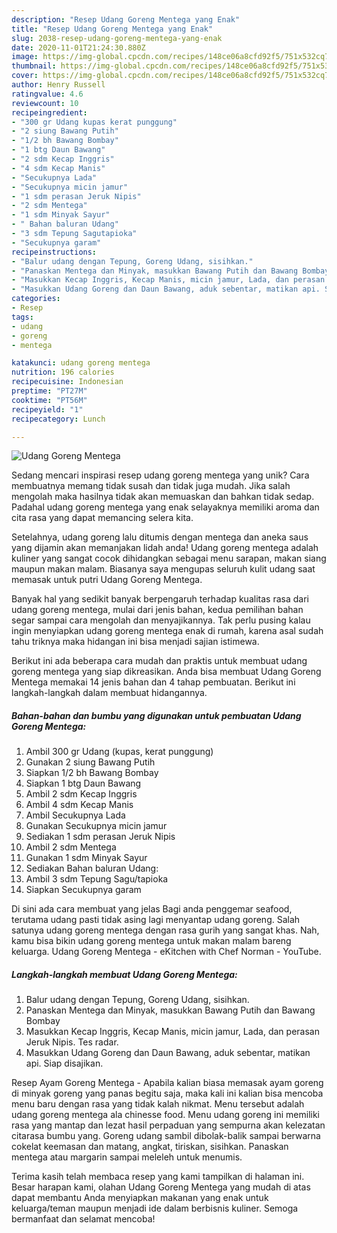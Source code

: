 ```yaml
---
description: "Resep Udang Goreng Mentega yang Enak"
title: "Resep Udang Goreng Mentega yang Enak"
slug: 2038-resep-udang-goreng-mentega-yang-enak
date: 2020-11-01T21:24:30.880Z
image: https://img-global.cpcdn.com/recipes/148ce06a8cfd92f5/751x532cq70/udang-goreng-mentega-foto-resep-utama.jpg
thumbnail: https://img-global.cpcdn.com/recipes/148ce06a8cfd92f5/751x532cq70/udang-goreng-mentega-foto-resep-utama.jpg
cover: https://img-global.cpcdn.com/recipes/148ce06a8cfd92f5/751x532cq70/udang-goreng-mentega-foto-resep-utama.jpg
author: Henry Russell
ratingvalue: 4.6
reviewcount: 10
recipeingredient:
- "300 gr Udang kupas kerat punggung"
- "2 siung Bawang Putih"
- "1/2 bh Bawang Bombay"
- "1 btg Daun Bawang"
- "2 sdm Kecap Inggris"
- "4 sdm Kecap Manis"
- "Secukupnya Lada"
- "Secukupnya micin jamur"
- "1 sdm perasan Jeruk Nipis"
- "2 sdm Mentega"
- "1 sdm Minyak Sayur"
- " Bahan baluran Udang"
- "3 sdm Tepung Sagutapioka"
- "Secukupnya garam"
recipeinstructions:
- "Balur udang dengan Tepung, Goreng Udang, sisihkan."
- "Panaskan Mentega dan Minyak, masukkan Bawang Putih dan Bawang Bombay"
- "Masukkan Kecap Inggris, Kecap Manis, micin jamur, Lada, dan perasan Jeruk Nipis. Tes radar."
- "Masukkan Udang Goreng dan Daun Bawang, aduk sebentar, matikan api. Siap disajikan."
categories:
- Resep
tags:
- udang
- goreng
- mentega

katakunci: udang goreng mentega 
nutrition: 196 calories
recipecuisine: Indonesian
preptime: "PT27M"
cooktime: "PT56M"
recipeyield: "1"
recipecategory: Lunch

---
```



![Udang Goreng Mentega](https://img-global.cpcdn.com/recipes/148ce06a8cfd92f5/751x532cq70/udang-goreng-mentega-foto-resep-utama.jpg)

Sedang mencari inspirasi resep udang goreng mentega yang unik? Cara membuatnya memang tidak susah dan tidak juga mudah. Jika salah mengolah maka hasilnya tidak akan memuaskan dan bahkan tidak sedap. Padahal udang goreng mentega yang enak selayaknya memiliki aroma dan cita rasa yang dapat memancing selera kita.

Setelahnya, udang goreng lalu ditumis dengan mentega dan aneka saus yang dijamin akan memanjakan lidah anda! Udang goreng mentega adalah kuliner yang sangat cocok dihidangkan sebagai menu sarapan, makan siang maupun makan malam. Biasanya saya mengupas seluruh kulit udang saat memasak untuk putri Udang Goreng Mentega.

Banyak hal yang sedikit banyak berpengaruh terhadap kualitas rasa dari udang goreng mentega, mulai dari jenis bahan, kedua pemilihan bahan segar sampai cara mengolah dan menyajikannya. Tak perlu pusing kalau ingin menyiapkan udang goreng mentega enak di rumah, karena asal sudah tahu triknya maka hidangan ini bisa menjadi sajian istimewa.


Berikut ini ada beberapa cara mudah dan praktis untuk membuat udang goreng mentega yang siap dikreasikan. Anda bisa membuat Udang Goreng Mentega memakai 14 jenis bahan dan 4 tahap pembuatan. Berikut ini langkah-langkah dalam membuat hidangannya.

<!--inarticleads1-->

##### Bahan-bahan dan bumbu yang digunakan untuk pembuatan Udang Goreng Mentega:

1. Ambil 300 gr Udang (kupas, kerat punggung)
1. Gunakan 2 siung Bawang Putih
1. Siapkan 1/2 bh Bawang Bombay
1. Siapkan 1 btg Daun Bawang
1. Ambil 2 sdm Kecap Inggris
1. Ambil 4 sdm Kecap Manis
1. Ambil Secukupnya Lada
1. Gunakan Secukupnya micin jamur
1. Sediakan 1 sdm perasan Jeruk Nipis
1. Ambil 2 sdm Mentega
1. Gunakan 1 sdm Minyak Sayur
1. Sediakan  Bahan baluran Udang:
1. Ambil 3 sdm Tepung Sagu/tapioka
1. Siapkan Secukupnya garam


Di sini ada cara membuat yang jelas Bagi anda penggemar seafood, terutama udang pasti tidak asing lagi menyantap udang goreng. Salah satunya udang goreng mentega dengan rasa gurih yang sangat khas. Nah, kamu bisa bikin udang goreng mentega untuk makan malam bareng keluarga. Udang Goreng Mentega - eKitchen with Chef Norman - YouTube. 

<!--inarticleads2-->

##### Langkah-langkah membuat Udang Goreng Mentega:

1. Balur udang dengan Tepung, Goreng Udang, sisihkan.
1. Panaskan Mentega dan Minyak, masukkan Bawang Putih dan Bawang Bombay
1. Masukkan Kecap Inggris, Kecap Manis, micin jamur, Lada, dan perasan Jeruk Nipis. Tes radar.
1. Masukkan Udang Goreng dan Daun Bawang, aduk sebentar, matikan api. Siap disajikan.


Resep Ayam Goreng Mentega - Apabila kalian biasa memasak ayam goreng di minyak goreng yang panas begitu saja, maka kali ini kalian bisa mencoba menu baru dengan rasa yang tidak kalah nikmat. Menu tersebut adalah udang goreng mentega ala chinesse food. Menu udang goreng ini memiliki rasa yang mantap dan lezat hasil perpaduan yang sempurna akan kelezatan citarasa bumbu yang. Goreng udang sambil dibolak-balik sampai berwarna cokelat keemasan dan matang, angkat, tiriskan, sisihkan. Panaskan mentega atau margarin sampai meleleh untuk menumis. 

Terima kasih telah membaca resep yang kami tampilkan di halaman ini. Besar harapan kami, olahan Udang Goreng Mentega yang mudah di atas dapat membantu Anda menyiapkan makanan yang enak untuk keluarga/teman maupun menjadi ide dalam berbisnis kuliner. Semoga bermanfaat dan selamat mencoba!
